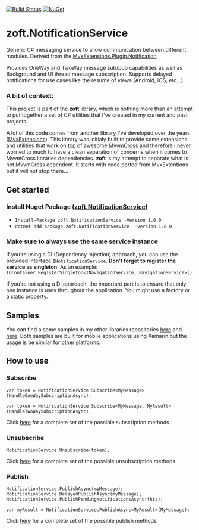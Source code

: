 [![Build Status](https://zleaopereira.visualstudio.com/CrossDevelopment/_apis/build/status/zoft.NavigationService?repoName=zleao%2Fzoft.NotificationService&branchName=main)](https://zleaopereira.visualstudio.com/CrossDevelopment/_build/latest?definitionId=3&repoName=zleao%2Fzoft.NotificationService&branchName=main)
[![NuGet](https://img.shields.io/nuget/v/zoft.NotificationService.svg)](https://www.nuget.org/packages/zoft.NotificationService/)

# zoft.NotificationService

Generic C# messaging service to allow communication between different modules. Derived from the [MvxExtensions.Plugin.Notification](https://github.com/zleao/MvvmCross-Extensions/tree/master/Plugins/Notification)

Provides OneWay and TwoWay message sub/pub capabilities as well as Background and UI thread message subscription. Supports delayed notifications for use cases like the resume of views (Android, iOS, etc...).

### A bit of context:

This project is part of the **zoft** library, which is nothing more than an attempt to put together a set of C# utilities that I've created in my current and past projects.

A lot of this code comes from another library I've developed over the years ([MvxExtensions](https://github.com/zleao/MvvmCross-Extensions)). This library was initialy built to provide some extensions and utilities that work on top of awesome [MvvmCross]() and therefore I never worried to much to have a clean separation of concerns when it comes to MvvmCross libraries dependencies. **zoft** is my attempt to separate what is not MvvmCross dependent. It starts with code ported from MvxExtentions but it will not stop there...

## Get started

### Install Nuget Package ([zoft.NotificationService](https://www.nuget.org/packages/zoft.NotificationService/))

- `Install-Package zoft.NotificationService -Version 1.0.0` 
- `dotnet add package zoft.NotificationService --version 1.0.0`

### Make sure to always use the same service instance

If you're using a DI (Dependency Injection) approach, you can use the provided interface `INotificationService`. **Don't forget to register the service as singleton**. As an example: `IOContainer.RegisterSingleton<INavigationService, NavigationService>()`

If you're not using a DI approach, the important part is to ensure that only one instance is uses throughout the application. You might use a factory or a static property.


## Samples

You can find a some samples in my other libraries repositories [here](https://github.com/zleao/MvvmCross-Extensions) and [here](https://github.com/zleao/zoft.TinyMvvmExtensions). Both samples are built for mobile applications using Xamarin but the usage is be similar for other platforms.


##
   
## How to use

### Subscribe
```
var token = NotificationService.Subscribe<MyMessage>(HandleOneWaySubscriptionAsync);

var token = NotificationService.Subscribe<MyMessage, MyResult>(HandleTwoWaySubscriptionAsync);
```
Click [here](https://gist.github.com/zleao/cce569fe9e0f162f399e7a2e03581973) for a complete set of the possible subscription methods

### Unsubscribe
```
NotificationService.Unsubscribe(token);
```
Click [here](https://gist.github.com/zleao/2aa83875f93c1ebbf866024b16ccd4ef) for a complete set of the possible unsubscription methods

### Publish
```
NotificationService.PublishAsync(myMessage);
NotificationService.DelayedPublishAsync(myMessage);
NotificationService.PublishPendingNotificationsAsync(this);

var myResult = NotificationService.PublishAsync<MyResult>(MyMessage);
```
Click [here](https://gist.github.com/zleao/e8443efebb3841d774da822e73d844f9) for a complete set of the possible publish methods
